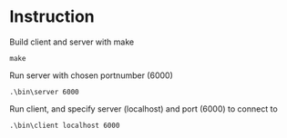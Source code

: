# Instruction

Build client and server with make
```shell
make
```

Run server with chosen portnumber (6000)
```shell
.\bin\server 6000
```

Run client, and specify server (localhost) and port (6000) to connect to
```shell
.\bin\client localhost 6000
```